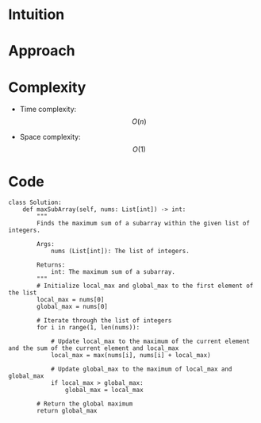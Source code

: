 # Intuition

<!-- Describe your first thoughts on how to solve this problem. -->

# Approach

<!-- Describe your approach to solving the problem. -->

# Complexity

- Time complexity: $$O(n)$$
<!-- Add your time complexity here, e.g. $$O(n)$$ -->

- Space complexity: $$O(1)$$
<!-- Add your space complexity here, e.g. $$O(n)$$ -->

# Code

```python3 []
class Solution:
    def maxSubArray(self, nums: List[int]) -> int:
        """
        Finds the maximum sum of a subarray within the given list of integers.

        Args:
            nums (List[int]): The list of integers.

        Returns:
            int: The maximum sum of a subarray.
        """
        # Initialize local_max and global_max to the first element of the list
        local_max = nums[0]
        global_max = nums[0]

        # Iterate through the list of integers
        for i in range(1, len(nums)):

            # Update local_max to the maximum of the current element and the sum of the current element and local_max
            local_max = max(nums[i], nums[i] + local_max)

            # Update global_max to the maximum of local_max and global_max
            if local_max > global_max:
                global_max = local_max

        # Return the global maximum
        return global_max
```
